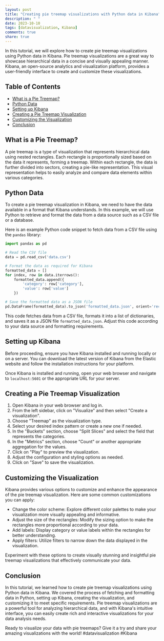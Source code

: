 ```yaml
---
layout: post
title: "Creating pie treemap visualizations with Python data in Kibana"
description: " "
date: 2023-10-10
tags: [datavisualization, Kibana]
comments: true
share: true
---
```


In this tutorial, we will explore how to create pie treemap visualizations using Python data in Kibana. Pie treemap visualizations are a great way to showcase hierarchical data in a concise and visually appealing manner. Kibana, an open-source analytics and visualization platform, provides a user-friendly interface to create and customize these visualizations.

## Table of Contents
- [What is a Pie Treemap?](#what-is-a-pie-treemap)
- [Python Data](#python-data)
- [Setting up Kibana](#setting-up-kibana)
- [Creating a Pie Treemap Visualization](#creating-a-pie-treemap-visualization)
- [Customizing the Visualization](#customizing-the-visualization)
- [Conclusion](#conclusion)

## What is a Pie Treemap?
A pie treemap is a type of visualization that represents hierarchical data using nested rectangles. Each rectangle is proportionally sized based on the data it represents, forming a treemap. Within each rectangle, the data is further divided into sectors, creating a pie-like representation. This visual representation helps to easily analyze and compare data elements within various categories.

## Python Data
To create a pie treemap visualization in Kibana, we need to have the data available in a format that Kibana understands. In this example, we will use Python to retrieve and format the data from a data source such as a CSV file or a database.

Here is an example Python code snippet to fetch data from a CSV file using the `pandas` library:

```python
import pandas as pd

# Read the CSV file
data = pd.read_csv('data.csv')

# Format the data as required for Kibana
formatted_data = []
for index, row in data.iterrows():
    formatted_data.append({
        'category': row['category'],
        'value': row['value']
    })

# Save the formatted data as a JSON file
pd.DataFrame(formatted_data).to_json('formatted_data.json', orient='records')
```

This code fetches data from a CSV file, formats it into a list of dictionaries, and saves it as a JSON file `formatted_data.json`. Adjust this code according to your data source and formatting requirements.

## Setting up Kibana
Before proceeding, ensure you have Kibana installed and running locally or on a server. You can download the latest version of Kibana from the Elastic website and follow the installation instructions for your platform.

Once Kibana is installed and running, open your web browser and navigate to `localhost:5601` or the appropriate URL for your server.

## Creating a Pie Treemap Visualization
1. Open Kibana in your web browser and log in.
2. From the left sidebar, click on "Visualize" and then select "Create a visualization".
3. Choose "Treemap" as the visualization type.
4. Select your desired index pattern or create a new one if needed.
5. In the "Buckets" section, choose "Split Slices" and select the field that represents the categories.
6. In the "Metrics" section, choose "Count" or another appropriate aggregation for the values.
7. Click on "Play" to preview the visualization.
8. Adjust the configuration and styling options as needed.
9. Click on "Save" to save the visualization.

## Customizing the Visualization
Kibana provides various options to customize and enhance the appearance of the pie treemap visualization. Here are some common customizations you can apply:

- Change the color scheme: Explore different color palettes to make your visualization more visually appealing and informative.
- Adjust the size of the rectangles: Modify the sizing option to make the rectangles more proportional according to your data.
- Add labels: Display category or value labels within the rectangles for better understanding.
- Apply filters: Utilize filters to narrow down the data displayed in the visualization.

Experiment with these options to create visually stunning and insightful pie treemap visualizations that effectively communicate your data.

## Conclusion
In this tutorial, we learned how to create pie treemap visualizations using Python data in Kibana. We covered the process of fetching and formatting data in Python, setting up Kibana, creating the visualization, and customizing it to meet specific requirements. Pie treemap visualizations are a powerful tool for analyzing hierarchical data, and with Kibana's intuitive interface, you can easily create rich and interactive visualizations for your data analysis needs.

Ready to visualize your data with pie treemaps? Give it a try and share your amazing visualizations with the world! #datavisualization #Kibana